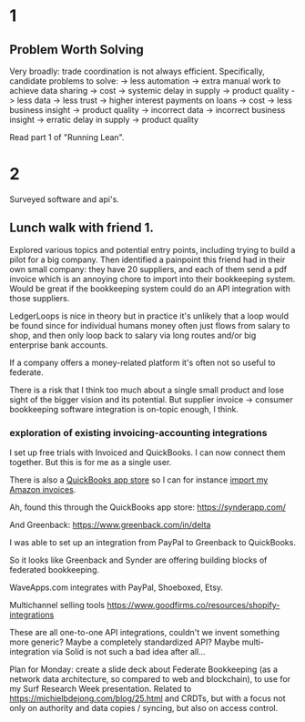 # 1

## Problem Worth Solving
Very broadly: trade coordination is not always efficient. Specifically, candidate problems to solve:
-> less automation
  -> extra manual work to achieve data sharing
    -> cost
  -> systemic delay in supply
    -> product quality
-> less data
  -> less trust
    -> higher interest payments on loans
      -> cost
  -> less business insight
    -> product quality
-> incorrect data
  -> incorrect business insight
    -> erratic delay in supply
      -> product quality

Read part 1 of "Running Lean".

# 2

Surveyed software and api's.

## Lunch walk with friend 1.
Explored various topics and potential entry points, including trying to build a pilot for a big company. Then identified a painpoint this friend had in their own small company: they have 20 suppliers, and each of them send a pdf invoice which is an annoying chore to import into their bookkeeping system. Would be great if the bookkeeping system could do an API integration with those suppliers.

LedgerLoops is nice in theory but in practice it's unlikely that a loop would be found since for individual humans money often just flows from salary to shop, and then only loop back to salary via long routes and/or big enterprise bank accounts.

If a company offers a money-related platform it's often not so useful to federate.

There is a risk that I think too much about a single small product and lose sight of the bigger vision and its potential. But supplier invoice -> consumer bookkeeping software integration is on-topic enough, I think.

### exploration of existing invoicing-accounting integrations
I set up free trials with Invoiced and QuickBooks. I can now connect them together. But this is for me as a single user. 

There is also a [QuickBooks app store](https://quickbooks.intuit.com/app/apps/home/) so I can for instance [import my Amazon invoices](https://quickbooks.intuit.com/app/apps/appdetails/AmazonBusinessPurchases/en-us?cid=ipp_amazonbusiness_hp_Sep2020_herobanner_co-us).

Ah, found this through the QuickBooks app store: https://synderapp.com/

And Greenback: https://www.greenback.com/in/delta

I was able to set up an integration from PayPal to Greenback to QuickBooks.

So it looks like Greenback and Synder are offering building blocks of federated bookkeeping.

WaveApps.com integrates with PayPal, Shoeboxed, Etsy.

Multichannel selling tools https://www.goodfirms.co/resources/shopify-integrations

These are all one-to-one API integrations, couldn't we invent something more generic?
Maybe a completely standardized API?
Maybe multi-integration via Solid is not such a bad idea after all...

Plan for Monday: create a slide deck about Federate Bookkeeping (as a network data architecture, so compared to web and blockchain), to use for my Surf Research Week presentation. Related to https://michielbdejong.com/blog/25.html and CRDTs, but with a focus not only on authority and data copies / syncing, but also on access control.